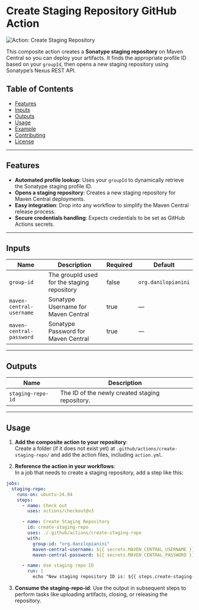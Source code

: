 # Create Staging Repository GitHub Action

![Action: Create Staging Repository](https://img.shields.io/badge/Action-Create%20Staging%20Repository-blueviolet?logo=github)

This composite action creates a **Sonatype staging repository** on Maven Central so you can deploy your artifacts. It finds the appropriate profile ID based on your `groupId`, then opens a new staging repository using Sonatype’s Nexus REST API.

## Table of Contents

- [Features](#features)
- [Inputs](#inputs)
- [Outputs](#outputs)
- [Usage](#usage)
- [Example](#example)
- [Contributing](#contributing)
- [License](#license)

---

## Features

- **Automated profile lookup**: Uses your `groupId` to dynamically retrieve the Sonatype staging profile ID.
- **Opens a staging repository**: Creates a new staging repository for Maven Central deployments.
- **Easy integration**: Drop into any workflow to simplify the Maven Central release process.
- **Secure credentials handling**: Expects credentials to be set as GitHub Actions secrets.

---

## Inputs

| Name                      | Description                                                     | Required | Default                |
|---------------------------|-----------------------------------------------------------------|----------|------------------------|
| `group-id`               | The groupId used for the staging repository                     | false    | `org.danilopianini`    |
| `maven-central-username` | Sonatype Username for Maven Central                             | true     | —                      |
| `maven-central-password` | Sonatype Password for Maven Central                             | true     | —                      |

---

## Outputs

| Name               | Description                                         |
|--------------------|-----------------------------------------------------|
| `staging-repo-id` | The ID of the newly created staging repository.      |

---

## Usage

1. **Add the composite action to your repository**:  
   Create a folder (if it does not exist yet) at `.github/actions/create-staging-repo/` and add the action files, including `action.yml`.

2. **Reference the action in your workflows**:  
   In a job that needs to create a staging repository, add a step like this:

```yaml
jobs:
  staging-repo:
    runs-on: ubuntu-24.04
    steps:
      - name: Check out
        uses: actions/checkout@v3

      - name: Create Staging Repository
        id: create-staging-repo
        uses: ./.github/actions/create-staging-repo
        with:
          group-id: "org.danilopianini"
          maven-central-username: ${{ secrets.MAVEN_CENTRAL_USERNAME }}
          maven-central-password: ${{ secrets.MAVEN_CENTRAL_PASSWORD }}

      - name: Use staging repo ID
        run: |
          echo "New staging repository ID is: ${{ steps.create-staging-repo.outputs.staging-repo-id }}"
```

3. **Consume the staging-repo-id**:
Use the output in subsequent steps to perform tasks like uploading artifacts, closing, or releasing the repository.
